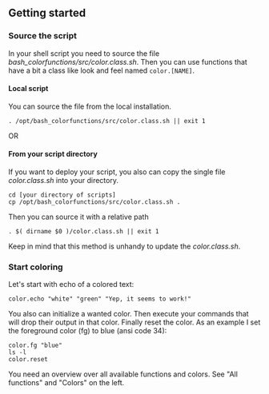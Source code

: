 ## Getting started

### Source the script

In your shell script you need to source the file *bash_colorfunctions/src/color.class.sh*.
Then you can use functions that have a bit a class like look and feel named `color.[NAME]`.

#### Local script

You can source the file from the local installation.

```shell
. /opt/bash_colorfunctions/src/color.class.sh || exit 1
```

OR

#### From your script directory

If you want to deploy your script, you also can copy the single file *color.class.sh* into your directory.

```shell
cd [your directory of scripts]
cp /opt/bash_colorfunctions/src/color.class.sh .
```
Then you can source it with a relative path

```shell
. $( dirname $0 )/color.class.sh || exit 1
```

Keep in mind that this method is unhandy to update the *color.class.sh*.

### Start coloring

Let's start with echo of a colored text:

```shell
color.echo "white" "green" "Yep, it seems to work!"
```

You also can initialize a wanted color. Then execute your commands that will drop their output in that color. Finally reset the color.
As an example I set the foreground color (fg) to blue (ansi code 34):

```shell
color.fg "blue"
ls -l
color.reset
```

You need an overview over all available functions and colors.
See "All functions" and "Colors" on the left.
